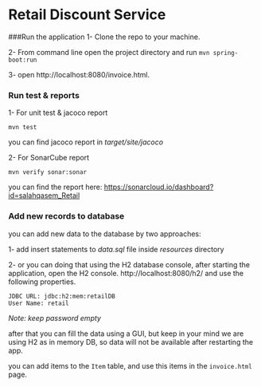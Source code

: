 # Retail Discount Service

###Run the application
1- Clone the repo to your machine.

2- From command line open the project directory and run `mvn spring-boot:run`

3- open http://localhost:8080/invoice.html.

### Run test & reports
1- For unit test & jacoco report
 ~~~~
mvn test
~~~~
you can find jacoco report in _target/site/jacoco_

2- For SonarCube report
~~~~
mvn verify sonar:sonar
~~~~
you can find the report here: https://sonarcloud.io/dashboard?id=salahqasem_Retail


### Add new records to database
you can add new data to the database by two approaches:

1- add insert statements to _data.sql_ file inside _resources_ directory

2- or you can doing that using the H2 database console, 
after starting the application, open the H2 console. http://localhost:8080/h2/ and use the following properties.

~~~~
JDBC URL: jdbc:h2:mem:retailDB
User Name: retail
~~~~
_Note: keep password empty_

after that you can fill the data using a GUI, but keep in your mind we are using H2 as in memory DB, so data will not be available after restarting the app.

you can add items to the `Item` table, and use this items in the `invoice.html` page.